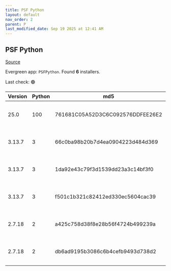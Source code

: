```yaml
---
title: PSF Python
layout: default
nav_order: 2
parent: P
last_modified_date: Sep 19 2025 at 12:41 AM
---
```


## PSF Python

[Source](https://www.python.org/)

Evergreen app: `PSFPython`. Found **6** installers.

Last check: 🟢

| Version | Python | md5                              | Size     | Date      | Type | Architecture | URI                                                                                                                                              |
| ------- | ------ | -------------------------------- | -------- | --------- | ---- | ------------ | ------------------------------------------------------------------------------------------------------------------------------------------------ |
| 25.0    | 100    | 761681C05A52D3C6C092576DDFEE26E2 | 9879552  | 18/9/2025 | msi  | x86          | [https://www.python.org/ftp/python/pymanager/python-manager-25.0b15.msi](https://www.python.org/ftp/python/pymanager/python-manager-25.0b15.msi) |
| 3.13.7  | 3      | 66c0ba98b20b7d4ea0904223d484d369 | 28052832 | 14/8/2025 | exe  | ARM64        | [https://www.python.org/ftp/python/3.13.7/python-3.13.7-arm64.exe](https://www.python.org/ftp/python/3.13.7/python-3.13.7-arm64.exe)             |
| 3.13.7  | 3      | 1da92e43c79f3d1539dd23a3c14bf3f0 | 28808040 | 14/8/2025 | exe  | x64          | [https://www.python.org/ftp/python/3.13.7/python-3.13.7-amd64.exe](https://www.python.org/ftp/python/3.13.7/python-3.13.7-amd64.exe)             |
| 3.13.7  | 3      | f501c1b321c82412ed330ec5604cac39 | 27451648 | 14/8/2025 | exe  | x86          | [https://www.python.org/ftp/python/3.13.7/python-3.13.7.exe](https://www.python.org/ftp/python/3.13.7/python-3.13.7.exe)                         |
| 2.7.18  | 2      | a425c758d38f8e28b56f4724b499239a | 20598784 | 20/4/2020 | msi  | x64          | [https://www.python.org/ftp/python/2.7.18/python-2.7.18.amd64.msi](https://www.python.org/ftp/python/2.7.18/python-2.7.18.amd64.msi)             |
| 2.7.18  | 2      | db6ad9195b3086c6b4cefb9493d738d2 | 19632128 | 20/4/2020 | msi  | x86          | [https://www.python.org/ftp/python/2.7.18/python-2.7.18.msi](https://www.python.org/ftp/python/2.7.18/python-2.7.18.msi)                         |
